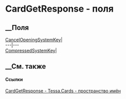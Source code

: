 # CardGetResponse - поля
##  __Поля
[CancelOpeningSystemKey](F_Tessa_Cards_CardGetResponse_CancelOpeningSystemKey.htm)|  
---|---  
[CompressedSystemKey](F_Tessa_Cards_CardGetResponse_CompressedSystemKey.htm)|  
## __См. также
#### Ссылки
[CardGetResponse - ](T_Tessa_Cards_CardGetResponse.htm)
[Tessa.Cards - пространство имён](N_Tessa_Cards.htm)

